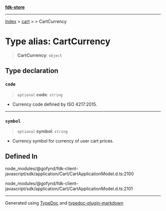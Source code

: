 [**fdk-store**](../../../README.md)
***

[Index](../../../API.md) > [cart](../../README.md) > [<internal>](../README.md) > CartCurrency

# Type alias: CartCurrency

> **CartCurrency**: `object`

## Type declaration

### `code`

> `optional` **code**: `string`

- Currency code defined by ISO 4217:2015.

***

### `symbol`

> `optional` **symbol**: `string`

- Currency symbol for currency of user cart prices.

## Defined In

node\_modules/@gofynd/fdk-client-javascript/sdk/application/Cart/CartApplicationModel.d.ts:2100

node\_modules/@gofynd/fdk-client-javascript/sdk/application/Cart/CartApplicationModel.d.ts:2101

***
Generated using [TypeDoc](https://typedoc.org/) and [typedoc-plugin-markdown](https://www.npmjs.com/package/typedoc-plugin-markdown)
